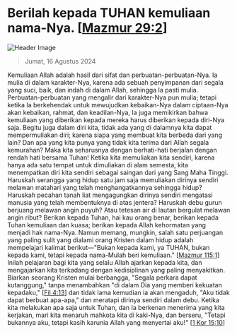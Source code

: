 
# Berilah kepada TUHAN kemuliaan nama-Nya. [[Mazmur 29:2](http://alkitab.sabda.org/?Mazmur%2029:2)]

![Header Image](https://alkitab.app/slice/sunrise.jpg)

> Jumat, 16 Agustus 2024

Kemuliaan Allah adalah hasil dari sifat dan perbuatan-perbuatan-Nya. Ia mulia di dalam karakter-Nya, karena ada sebuah penyimpanan dari segala yang suci, baik, dan indah di dalam Allah, sehingga Ia pasti mulia. Perbuatan-perbuatan yang mengalir dari karakter-Nya pun mulia; tetapi ketika Ia berkehendak untuk mewujudkan kebaikan-Nya dalam ciptaan-Nya akan kebaikan, rahmat, dan keadilan-Nya, Ia juga memikirkan bahwa kemuliaan yang diberikan kepada mereka harus diberikan kepada diri-Nya saja. Begitu juga dalam diri kita, tidak ada yang di dalamnya kita dapat mempermuliakan diri; karena siapa yang membuat kita berbeda dari yang lain? Dan apa yang kita punya yang tidak kita terima dari Allah segala kemurahan? Maka kita seharusnya dengan berhati-hati berjalan dengan rendah hati bersama Tuhan! Ketika kita memuliakan kita sendiri, karena hanya ada satu tempat untuk dimuliakan di alam semesta, kita menempatkan diri kita sendiri sebagai saingan dari yang Sang Maha Tinggi. Haruskah serangga yang hidup satu jam saja memuliakan dirinya sendiri melawan matahari yang telah menghangatkannya sehingga hidup? Haruskah pecahan tanah liat mengagungkan dirinya sendiri mengatasi manusia yang telah membentuknya di atas jentera? Haruskah debu gurun berjuang melawan angin puyuh? Atau tetesan air di lautan bergulat melawan angin ribut? Berikan kepada Tuhan, hai kau orang benar, berikan kepada Tuhan kemuliaan dan kuasa; berikan kepada Allah kehormatan yang menjadi hak nama-Nya. Namun memang, mungkin, salah satu perjuangan yang paling sulit yang dialami orang Kristen dalam hidup adalah mempelajari kalimat berikut—"Bukan kepada kami, ya TUHAN, bukan kepada kami, tetapi kepada nama-Mulah beri kemuliaan." [[Mazmur 115:1](http://alkitab.sabda.org/?Mazmur%20115:1)] Inilah pelajaran bagi kita yang selalu Allah ajarkan kepada kita, dan mengajarkan kita terkadang dengan kedisiplinan yang paling menyakitkan. Biarkan seorang Kristen mulai berbangga, "Segala perkara dapat kutanggung," tanpa menambahkan "di dalam Dia yang memberi kekuatan kepadaku," [[Fil 4:13](http://alkitab.sabda.org/?Fil%204:13)] dan tidak lama kemudian ia akan mengaduh, "Aku tidak dapat berbuat apa-apa," dan meratapi dirinya sendiri dalam debu. Ketika kita melakukan apa saja untuk Tuhan, dan Ia berkenan menerima yang kita kerjakan, mari kita menaruh mahkota kita di kaki-Nya, dan berseru, "Tetapi bukannya aku, tetapi kasih karunia Allah yang menyertai aku!" [[1 Kor 15:10](http://alkitab.sabda.org/?1%20Kor%2015:10)]
    